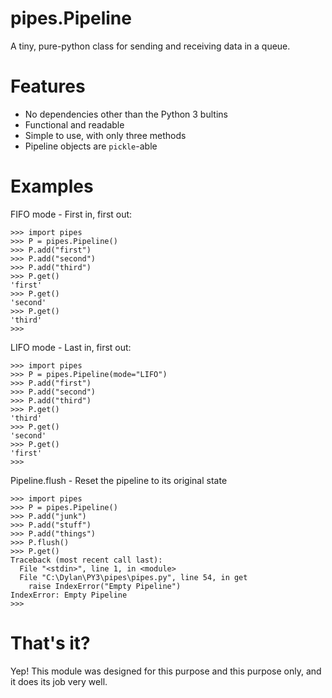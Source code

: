 # pipes.Pipeline
A tiny, pure-python class for sending and receiving data in a queue.

# Features
- No dependencies other than the Python 3 bultins
- Functional and readable
- Simple to use, with only three methods
- Pipeline objects are ```pickle```-able

# Examples

FIFO mode - First in, first out:

```
>>> import pipes
>>> P = pipes.Pipeline()
>>> P.add("first")
>>> P.add("second")
>>> P.add("third")
>>> P.get()
'first'
>>> P.get()
'second'
>>> P.get()
'third'
>>>
```

LIFO mode - Last in, first out:

```
>>> import pipes
>>> P = pipes.Pipeline(mode="LIFO")
>>> P.add("first")
>>> P.add("second")
>>> P.add("third")
>>> P.get()
'third'
>>> P.get()
'second'
>>> P.get()
'first'
>>>
```

Pipeline.flush - Reset the pipeline to its original state

```
>>> import pipes
>>> P = pipes.Pipeline()
>>> P.add("junk")
>>> P.add("stuff")
>>> P.add("things")
>>> P.flush()
>>> P.get()
Traceback (most recent call last):
  File "<stdin>", line 1, in <module>
  File "C:\Dylan\PY3\pipes\pipes.py", line 54, in get
    raise IndexError("Empty Pipeline")
IndexError: Empty Pipeline
>>>
```

# That's it?
Yep! This module was designed for this purpose and this purpose only, and it does its job very well.
